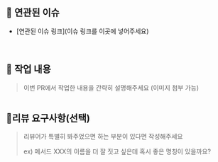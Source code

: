 ## 🔗 연관된 이슈

- [연관된 이슈 링크](이슈 링크를 이곳에 넣어주세요)
  
<br/>

## 📗 작업 내용

> 이번 PR에서 작업한 내용을 간략히 설명해주세요 (이미지 첨부 가능)
<img src="" width=""/>  

<br/>


## 💬리뷰 요구사항(선택)

> 리뷰어가 특별히 봐주었으면 하는 부분이 있다면 작성해주세요
>
>  ex) 메서드 XXX의 이름을 더 잘 짓고 싶은데 혹시 좋은 명칭이 있을까요?

